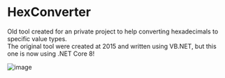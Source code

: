 # HexConverter

Old tool created for an private project to help converting hexadecimals to specific value types.\
The original tool were created at 2015 and written using VB.NET, but this one is now using .NET Core 8!

![image](https://github.com/user-attachments/assets/e967cf5a-2f89-49b1-9b0e-f482466ba688)
